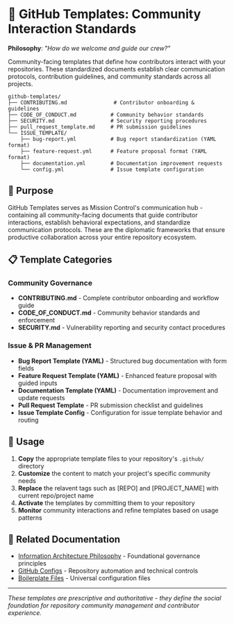 # 👥 GitHub Templates: Community Interaction Standards

**Philosophy**: _"How do we welcome and guide our crew?"_

Community-facing templates that define how contributors interact with your repositories. These
standardized documents establish clear communication protocols, contribution guidelines, and
community standards across all projects.

```plaintext
github-templates/
├── CONTRIBUTING.md               # Contributor onboarding & guidelines
├── CODE_OF_CONDUCT.md           # Community behavior standards
├── SECURITY.md                  # Security reporting procedures
├── pull_request_template.md     # PR submission guidelines
└── ISSUE_TEMPLATE/
    ├── bug-report.yml           # Bug report standardization (YAML format)
    ├── feature-request.yml      # Feature proposal format (YAML format)
    ├── documentation.yml        # Documentation improvement requests
    └── config.yml               # Issue template configuration
```

## 🎯 Purpose

GitHub Templates serves as Mission Control's communication hub - containing all community-facing
documents that guide contributor interactions, establish behavioral expectations, and standardize
communication protocols. These are the diplomatic frameworks that ensure productive collaboration
across your entire repository ecosystem.

## 📋 Template Categories

### **Community Governance**

- **CONTRIBUTING.md** - Complete contributor onboarding and workflow guide
- **CODE_OF_CONDUCT.md** - Community behavior standards and enforcement
- **SECURITY.md** - Vulnerability reporting and security contact procedures

### **Issue & PR Management**

- **Bug Report Template (YAML)** - Structured bug documentation with form fields
- **Feature Request Template (YAML)** - Enhanced feature proposal with guided inputs
- **Documentation Template (YAML)** - Documentation improvement and update requests
- **Pull Request Template** - PR submission checklist and guidelines
- **Issue Template Config** - Configuration for issue template behavior and routing

## 🚀 Usage

1. **Copy** the appropriate template files to your repository's `.github/` directory
2. **Customize** the content to match your project's specific community needs
3. **Replace** the relavent tags such as [REPO] and [PROJECT_NAME] with current repo/project name
4. **Activate** the templates by committing them to your repository
5. **Monitor** community interactions and refine templates based on usage patterns

## 🔗 Related Documentation

- [Information Architecture Philosophy](../information-architecture.md) - Foundational governance
  principles
- [GitHub Configs](../github-configs/) - Repository automation and technical controls
- [Boilerplate Files](../boilerplate/) - Universal configuration files

---

_These templates are prescriptive and authoritative - they define the social foundation for
repository community management and contributor experience._
